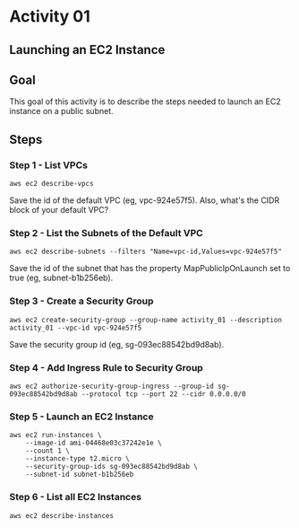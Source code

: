 # Activity 01

## Launching an EC2 Instance

## Goal
This goal of this activity is to describe the steps needed to launch an EC2 instance on a public subnet. 
 
## Steps

### Step 1 - List VPCs

```
aws ec2 describe-vpcs
```

Save the id of the default VPC (eg, vpc-924e57f5). Also, what's the CIDR block of your default VPC?

### Step 2 - List the Subnets of the Default VPC

```
aws ec2 describe-subnets --filters "Name=vpc-id,Values=vpc-924e57f5"
```

Save the id of the subnet that has the property MapPublicIpOnLaunch set to true (eg, subnet-b1b256eb). 

### Step 3 - Create a Security Group 

```
aws ec2 create-security-group --group-name activity_01 --description activity_01 --vpc-id vpc-924e57f5 
```

Save the security group id (eg, sg-093ec88542bd9d8ab).

### Step 4 - Add Ingress Rule to Security Group 

```
aws ec2 authorize-security-group-ingress --group-id sg-093ec88542bd9d8ab --protocol tcp --port 22 --cidr 0.0.0.0/0
```

### Step 5 - Launch an EC2 Instance

```
aws ec2 run-instances \
    --image-id ami-04468e03c37242e1e \
    --count 1 \
    --instance-type t2.micro \
    --security-group-ids sg-093ec88542bd9d8ab \
    --subnet-id subnet-b1b256eb 
```

### Step 6 - List all EC2 Instances

```
aws ec2 describe-instances
```